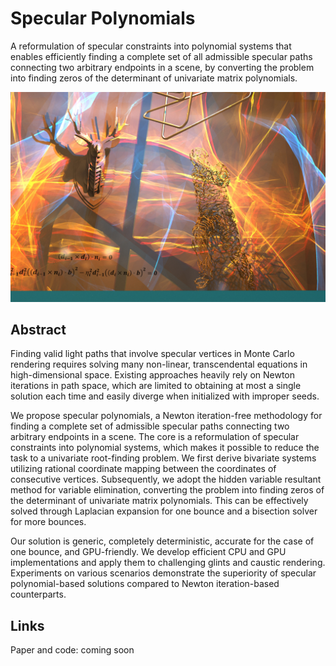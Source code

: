 # Specular Polynomials

A reformulation of specular constraints into polynomial systems that enables efficiently finding a complete set of all admissible specular paths connecting two arbitrary endpoints in a scene, by converting the problem into finding zeros of the determinant of univariate matrix polynomials.

![repre](repre.jpg)



## Abstract

Finding valid light paths that involve specular vertices in Monte Carlo rendering requires solving many non-linear, transcendental equations in high-dimensional space. Existing approaches heavily rely on Newton iterations in path space, which are limited to obtaining at most a single solution each time and easily diverge when initialized with improper seeds.

We propose specular polynomials, a Newton iteration-free methodology for finding a complete set of admissible specular paths connecting two arbitrary endpoints in a scene. The core is a reformulation of specular constraints into polynomial systems, which makes it possible to reduce the task to a univariate root-finding problem. We first derive bivariate systems utilizing rational coordinate mapping between the coordinates of consecutive vertices. Subsequently, we adopt the hidden variable resultant method for variable elimination, converting the problem into finding zeros of the determinant of univariate matrix polynomials. This can be effectively solved through Laplacian expansion for one bounce and a bisection solver for more bounces.

Our solution is generic, completely deterministic, accurate for the case of one bounce, and GPU-friendly. We develop efficient CPU and GPU implementations and apply them to challenging glints and caustic rendering. Experiments on various scenarios demonstrate the superiority of specular polynomial-based solutions compared to Newton iteration-based counterparts.



## Links

Paper and code: coming soon
